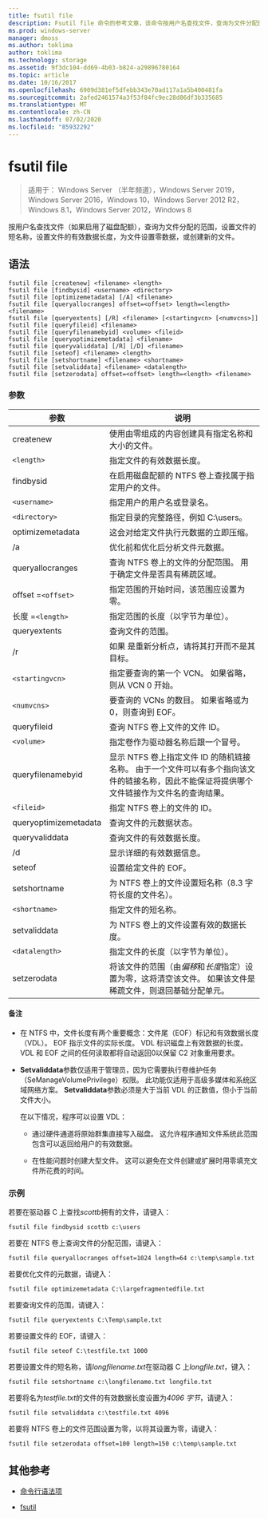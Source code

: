```yaml
---
title: fsutil file
description: Fsutil file 命令的参考文章，该命令按用户名查找文件，查询为文件分配的范围，设置文件的短名称，设置文件的有效数据长度，为文件设置零数据，或创建新的文件。
ms.prod: windows-server
manager: dmoss
ms.author: toklima
author: toklima
ms.technology: storage
ms.assetid: 9f3dc104-dd69-4b03-b824-a29896780164
ms.topic: article
ms.date: 10/16/2017
ms.openlocfilehash: 6909d381ef5dfebb343e70ad117a1a5b400481fa
ms.sourcegitcommit: 2afed2461574a3f53f84fc9ec28d86df3b335685
ms.translationtype: MT
ms.contentlocale: zh-CN
ms.lasthandoff: 07/02/2020
ms.locfileid: "85932292"
---
```

# <a name="fsutil-file"></a>fsutil file

> 适用于： Windows Server （半年频道），Windows Server 2019，Windows Server 2016，Windows 10，Windows Server 2012 R2，Windows 8.1，Windows Server 2012，Windows 8

按用户名查找文件（如果启用了磁盘配额），查询为文件分配的范围，设置文件的短名称，设置文件的有效数据长度，为文件设置零数据，或创建新的文件。

## <a name="syntax"></a>语法

```
fsutil file [createnew] <filename> <length>
fsutil file [findbysid] <username> <directory>
fsutil file [optimizemetadata] [/A] <filename>
fsutil file [queryallocranges] offset=<offset> length=<length> <filename>
fsutil file [queryextents] [/R] <filename> [<startingvcn> [<numvcns>]]
fsutil file [queryfileid] <filename>
fsutil file [queryfilenamebyid] <volume> <fileid>
fsutil file [queryoptimizemetadata] <filename>
fsutil file [queryvaliddata] [/R] [/D] <filename>
fsutil file [seteof] <filename> <length>
fsutil file [setshortname] <filename> <shortname>
fsutil file [setvaliddata] <filename> <datalength>
fsutil file [setzerodata] offset=<offset> length=<length> <filename>
```

### <a name="parameters"></a>参数

| 参数 | 说明 |
| --------- | ----------- |
| createnew | 使用由零组成的内容创建具有指定名称和大小的文件。 |
| `<length>` | 指定文件的有效数据长度。 |
| findbysid | 在启用磁盘配额的 NTFS 卷上查找属于指定用户的文件。 |
| `<username>` | 指定用户的用户名或登录名。 |
| `<directory>` | 指定目录的完整路径，例如 C:\users。 |
| optimizemetadata | 这会对给定文件执行元数据的立即压缩。 |
| /a | 优化前和优化后分析文件元数据。 |
| queryallocranges | 查询 NTFS 卷上的文件的分配范围。 用于确定文件是否具有稀疏区域。 |
| offset =`<offset>` | 指定范围的开始时间，该范围应设置为零。 |
| 长度 =`<length>` | 指定范围的长度（以字节为单位）。 |
| queryextents | 查询文件的范围。 |
| /r | 如果 <filename> 是重新分析点，请将其打开而不是其目标。 |
| `<startingvcn>` | 指定要查询的第一个 VCN。 如果省略，则从 VCN 0 开始。 |
| `<numvcns>` | 要查询的 VCNs 的数目。 如果省略或为0，则查询到 EOF。 |
| queryfileid | 查询 NTFS 卷上文件的文件 ID。 |
| `<volume>` | 指定卷作为驱动器名称后跟一个冒号。 |
| queryfilenamebyid | 显示 NTFS 卷上指定文件 ID 的随机链接名称。 由于一个文件可以有多个指向该文件的链接名称，因此不能保证将提供哪个文件链接作为文件名的查询结果。 |
| `<fileid>` | 指定 NTFS 卷上的文件的 ID。 |
| queryoptimizemetadata | 查询文件的元数据状态。 |
| queryvaliddata | 查询文件的有效数据长度。 |
| /d | 显示详细的有效数据信息。 |
| seteof | 设置给定文件的 EOF。 |
| setshortname | 为 NTFS 卷上的文件设置短名称（8.3 字符长度的文件名）。 |
| `<shortname>` | 指定文件的短名称。 |
| setvaliddata | 为 NTFS 卷上的文件设置有效的数据长度。 |
| `<datalength>` | 指定文件的长度（以字节为单位）。 |
| setzerodata | 将该文件的范围（由*偏移*和*长度*指定）设置为零，这将清空该文件。 如果该文件是稀疏文件，则退回基础分配单元。 |

#### <a name="remarks"></a>备注

- 在 NTFS 中，文件长度有两个重要概念：文件尾（EOF）标记和有效数据长度（VDL）。 EOF 指示文件的实际长度。 VDL 标识磁盘上有效数据的长度。 VDL 和 EOF 之间的任何读取都将自动返回0以保留 C2 对象重用要求。

- **Setvaliddata**参数仅适用于管理员，因为它需要执行卷维护任务（SeManageVolumePrivilege）权限。 此功能仅适用于高级多媒体和系统区域网络方案。 **Setvaliddata**参数必须是大于当前 VDL 的正数值，但小于当前文件大小。

    在以下情况，程序可以设置 VDL：

    - 通过硬件通道将原始群集直接写入磁盘。 这允许程序通知文件系统此范围包含可以返回给用户的有效数据。

    - 在性能问题时创建大型文件。 这可以避免在文件创建或扩展时用零填充文件所花费的时间。

### <a name="examples"></a>示例

若要在驱动器 C 上查找*scottb*拥有的文件，请键入：

```
fsutil file findbysid scottb c:\users
```

若要在 NTFS 卷上查询文件的分配范围，请键入：

```
fsutil file queryallocranges offset=1024 length=64 c:\temp\sample.txt
```

若要优化文件的元数据，请键入：

```
fsutil file optimizemetadata C:\largefragmentedfile.txt
```

若要查询文件的范围，请键入：

```
fsutil file queryextents C:\Temp\sample.txt
```

若要设置文件的 EOF，请键入：

```
fsutil file seteof C:\testfile.txt 1000
```

若要设置文件的短名称，请*longfilename.txt*在驱动器 C 上*longfile.txt*，键入：

```
fsutil file setshortname c:\longfilename.txt longfile.txt
```

若要将名为*testfile.txt*的文件的有效数据长度设置为*4096 字节*，请键入：

```
fsutil file setvaliddata c:\testfile.txt 4096
```

若要将 NTFS 卷上的文件范围设置为零，以将其设置为零，请键入：

```
fsutil file setzerodata offset=100 length=150 c:\temp\sample.txt
```

## <a name="additional-references"></a>其他参考

- [命令行语法项](command-line-syntax-key.md)

- [fsutil](fsutil.md)

